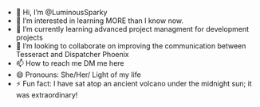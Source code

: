 - 👋 Hi, I’m @LuminousSparky
- 👀 I’m interested in learning MORE than I know now.
- 🌱 I’m currently learning advanced project managment for development projects
- 💞️ I’m looking to collaborate on improving the communication between Tesseract and Dispatcher Phoenix 
- 📫 How to reach me DM me here
- 😄 Pronouns: She/Her/ Light of my life
- ⚡ Fun fact: I have sat atop an ancient volcano under the midnight sun; it was extraordinary!

<!---
LuminousSparky/LuminousSparky is a ✨ special ✨ repository because its `README.md` (this file) appears on your GitHub profile.
You can click the Preview link to take a look at your changes.
--->
